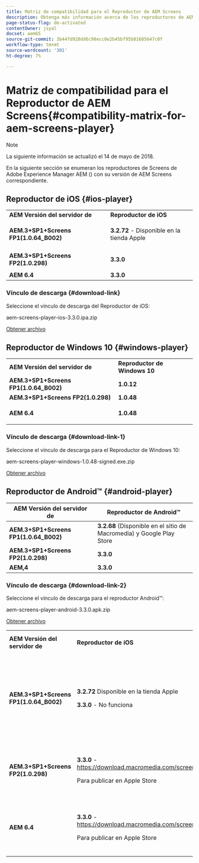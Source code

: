 ```yaml
---
title: Matriz de compatibilidad para el Reproductor de AEM Screens
description: Obtenga más información acerca de los reproductores de AEM Screens y su versión respectiva de AEM Screens.
page-status-flag: de-activated
contentOwner: jsyal
docset: aem65
source-git-commit: 3b44fd920dd6c98ecc0e2b45bf95b81685647c0f
workflow-type: tm+mt
source-wordcount: '301'
ht-degree: 7%

---
```



# Matriz de compatibilidad para el Reproductor de AEM Screens{#compatibility-matrix-for-aem-screens-player}

>[!NOTE]
>
>La siguiente información se actualizó el 14 de mayo de 2018.

En la siguiente sección se enumeran los reproductores de Screens de Adobe Experience Manager AEM () con su versión de AEM Screens correspondiente.

## Reproductor de iOS {#ios-player}

<table>
 <tbody>
  <tr>
   <td><strong>AEM Versión del servidor de</strong></td> 
   <td><strong>Reproductor de iOS</strong></td> 
  </tr>
  <tr>
   <td><strong>AEM.3+SP1+Screens FP1(1.0.64_B002)</strong></td> 
   <td><p><strong>3.2.72</strong> - Disponible en la tienda Apple</p> <p> </p> </td> 
  </tr>
  <tr>
   <td><strong><strong>AEM.3+SP1+Screens FP2(1.0.298)</strong></strong></td> 
   <td><p><strong>3.3.0</strong> </p> <p> </p> </td> 
  </tr>
  <tr>
   <td><strong>AEM 6.4</strong></td> 
   <td><strong>3.3.0</strong> </td> 
  </tr>
 </tbody>
</table>

### Vínculo de descarga {#download-link}

Seleccione el vínculo de descarga del Reproductor de iOS:

aem-screens-player-ios-3.3.0.ipa.zip

[Obtener archivo](assets/aem-screens-player-ios-330ipa.zip)

## Reproductor de Windows 10 {#windows-player}

<table>
 <tbody>
  <tr>
   <td><strong>AEM Versión del servidor de</strong></td> 
   <td><strong>Reproductor de Windows 10</strong></td> 
  </tr>
  <tr>
   <td><strong>AEM.3+SP1+Screens FP1(1.0.64_B002)</strong></td> 
   <td><strong>1.0.12</strong><br /> </td> 
  </tr>
  <tr>
   <td><strong><strong>AEM.3+SP1+Screens FP2(1.0.298)</strong></strong></td> 
   <td><strong>1.0.48 </strong></td> 
  </tr>
  <tr>
   <td><strong>AEM 6.4</strong></td> 
   <td><p><strong>1.0.48 </strong></p> </td> 
  </tr>
 </tbody>
</table>

### Vínculo de descarga {#download-link-1}

Seleccione el vínculo de descarga para el Reproductor de Windows 10:

aem-screens-player-windows-1.0.48-signed.exe.zip

[Obtener archivo](assets/aem-screens-player-windows-1048-signedexe.zip)

## Reproductor de Android™ {#android-player}

| **AEM Versión del servidor de** | **Reproductor de Android™** |
|---|---|
| **AEM.3+SP1+Screens FP1(1.0.64_B002)** | **3.2.68** (Disponible en el sitio de Macromedia) y Google Play Store |
| **AEM.3+SP1+Screens FP2(1.0.298)** | **3.3.0** |
| **AEM,4** | **3.3.0** |

### Vínculo de descarga {#download-link-2}

Seleccione el vínculo de descarga para el reproductor Android™:

aem-screens-player-android-3.3.0.apk.zip

[Obtener archivo](assets/aem-screens-player-android-330apk.zip)

<table>
 <tbody>
  <tr>
   <td><strong>AEM Versión del servidor de</strong></td> 
   <td><strong>Reproductor de iOS</strong></td> 
   <td><strong>Reproductor de Windows 10</strong></td> 
   <td><strong>Reproductor de Chrome OS</strong><br /> </td> 
   <td><strong>Reproductor de Android™</strong></td> 
  </tr>
  <tr>
   <td><strong>AEM.3+SP1+Screens FP1(1.0.64_B002)</strong></td> 
   <td><p><strong>3.2.72 </strong>Disponible en la tienda Apple</p> <p><strong>3.3.0</strong> - No funciona</p> <p> </p> </td> 
   <td><strong>1.0.12</strong> : (disponible en Macromedia)</td> 
   <td><p><strong>1.0.30:</strong> Disponible en Chrome Store.</p> <p>No compatible con el paquete de funciones 1</p> </td> 
   <td><strong>3.2.68</strong> (Disponible en el sitio de Macromedia) y Google Play Store</td> 
  </tr>
  <tr>
   <td><strong><strong>AEM.3+SP1+Screens FP2(1.0.298)</strong></strong></td> 
   <td><p><strong>3.3.0</strong> - <a href="https://download.macromedia.com/screens/">https://download.macromedia.com/screens/</a></p> <p>Para publicar en Apple Store</p> <p> </p> </td> 
   <td><strong>1.0.48</strong> <a href="https://download.macromedia.com/screens/">https://download.macromedia.com/screens/</a></td> 
   <td><p><strong>1.0.42: </strong></p> <p>Para publicar en Chrome Store</p> </td> 
   <td><strong>3.3.0: </strong><a href="https://download.macromedia.com/screens/">https://download.macromedia.com/screens/</a></td> 
  </tr>
  <tr>
   <td><strong>AEM 6.4</strong></td> 
   <td><p><strong>3.3.0</strong> - <a href="https://download.macromedia.com/screens/">https://download.macromedia.com/screens/</a></p> <p>Para publicar en Apple Store</p> </td> 
   <td><p><strong>1.0.48</strong><br /> </p> <p><a href="https://download.macromedia.com/screens/">https://download.macromedia.com/screens/</a></p> </td> 
   <td><p><strong>1.0.42: </strong></p> <p>Para publicar en Chrome Store</p> </td> 
   <td><strong>3.3.0: </strong><a href="https://download.macromedia.com/screens/">https://download.macromedia.com/screens/</a></td> 
  </tr>
 </tbody>
</table>

